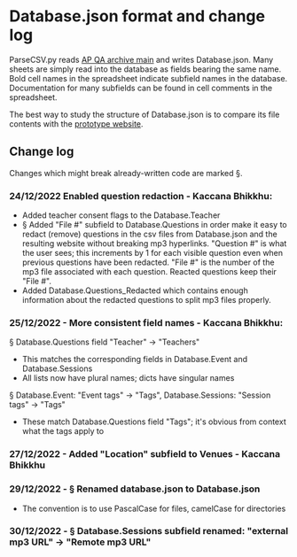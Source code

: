 # Database.json format and change log

ParseCSV.py reads [AP QA archive main](https://docs.google.com/spreadsheets/d/1JIOwbYh6M1Ax9O6tFsgpwWYoDPJRbWEzhB_nwyOSS20/edit?usp=sharing) and writes Database.json. Many sheets are simply read into the database as fields bearing the same name. Bold cell names in the spreadsheet indicate subfield names in the database. Documentation for many subfields can be found in cell comments in the spreadsheet.

The best way to study the structure of Database.json is to compare its file contents with the [prototype website](https://storage.googleapis.com/apqa_archive/prototype/indexes/AllQuestions.html).

## Change log

Changes which might break already-written code are marked §.

### 24/12/2022 Enabled question redaction - Kaccana Bhikkhu:
 - Added teacher consent flags to the Database.Teacher
 - § Added "File #" subfield to Database.Questions in order make it easy to redact (remove) questions in the csv files from Database.json and the resulting website without breaking mp3 hyperlinks. "Question #" is what the user sees; this increments by 1 for each visible question even when previous questions have been redacted. "File #" is the number of the mp3 file associated with each question. Reacted questions keep their "File #".
 - Added Database.Questions_Redacted which contains enough information about the redacted questions to split mp3 files properly.

### 25/12/2022 - More consistent field names - Kaccana Bhikkhu:
§ Database.Questions field "Teacher" -> "Teachers"
 - This matches the corresponding fields in Database.Event and Database.Sessions
 - All lists now have plural names; dicts have singular names
 
 § Database.Event: "Event tags" -> "Tags",  Database.Sessions: "Session tags" -> "Tags"
  - These match Database.Questions field "Tags"; it's obvious from context what the tags apply to

### 27/12/2022 - Added "Location" subfield to Venues - Kaccana Bhikkhu

### 29/12/2022 - § Renamed database.json to Database.json
 - The convention is to use PascalCase for files, camelCase for directories

### 30/12/2022 - § Database.Sessions subfield renamed: "external mp3 URL" -> "Remote mp3 URL"
